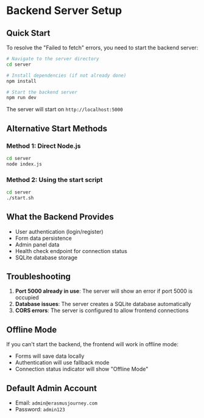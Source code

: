 # Backend Server Setup

## Quick Start

To resolve the "Failed to fetch" errors, you need to start the backend server:

```bash
# Navigate to the server directory
cd server

# Install dependencies (if not already done)
npm install

# Start the backend server
npm run dev
```

The server will start on `http://localhost:5000`

## Alternative Start Methods

### Method 1: Direct Node.js

```bash
cd server
node index.js
```

### Method 2: Using the start script

```bash
cd server
./start.sh
```

## What the Backend Provides

- User authentication (login/register)
- Form data persistence
- Admin panel data
- Health check endpoint for connection status
- SQLite database storage

## Troubleshooting

1. **Port 5000 already in use**: The server will show an error if port 5000 is occupied
2. **Database issues**: The server creates a SQLite database automatically
3. **CORS errors**: The server is configured to allow frontend connections

## Offline Mode

If you can't start the backend, the frontend will work in offline mode:

- Forms will save data locally
- Authentication will use fallback mode
- Connection status indicator will show "Offline Mode"

## Default Admin Account

- Email: `admin@erasmusjourney.com`
- Password: `admin123`
